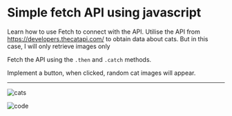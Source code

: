 
# Simple fetch API using javascript

Learn how to use Fetch to connect with the API. Utilise the API from https://developers.thecatapi.com/ to obtain data about cats. But in this case, I will only retrieve images only

Fetch the API using the `.then` and `.catch` methods.

Implement a button, when clicked, random cat images will appear.
****
![cats](https://github.com/Hafizshkr/simpleFetchApi/assets/103745630/a4c4c381-fa9a-4e88-80b1-210ed43e23d3)

![code](https://github.com/Hafizshkr/simpleFetchApi/assets/103745630/d97f45eb-18a2-4618-a80f-aa220e30d862)
